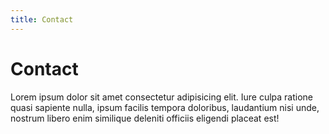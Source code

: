```yaml
---
title: Contact
---
```


# Contact

Lorem ipsum dolor sit amet consectetur adipisicing elit. Iure culpa ratione quasi sapiente nulla, ipsum facilis tempora doloribus, laudantium nisi unde, nostrum libero enim similique deleniti officiis eligendi placeat est!
